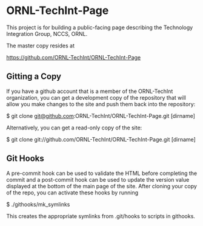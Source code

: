 ORNL-TechInt-Page
=================

This project is for building a public-facing page describing the
Technology Integration Group, NCCS, ORNL.

The master copy resides at

   https://github.com/ORNL-TechInt/ORNL-TechInt-Page


Gitting a Copy
--------------

If you have a github account that is a member of the ORNL-TechInt
organization, you can get a development copy of the repository that
will allow you make changes to the site and push them back into the
repository:

 $ git clone git@github.com:ORNL-TechInt/ORNL-TechInt-Page.git [dirname]

Alternatively, you can get a read-only copy of the site:

 $ git clone git://github.com/ORNL-TechInt/ORNL-TechInt-Page.git [dirname]


Git Hooks
---------

A pre-commit hook can be used to validate the HTML before completing
the commit and a post-commit hook can be used to update the version
value displayed at the bottom of the main page of the site. After
cloning your copy of the repo, you can activate these hooks by running

   $ ./githooks/mk_symlinks

This creates the appropriate symlinks from .git/hooks to scripts in
githooks.
